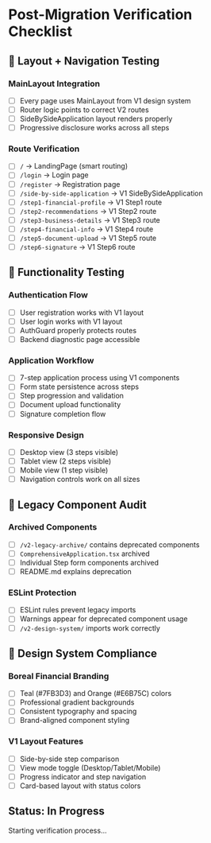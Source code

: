 # Post-Migration Verification Checklist

## 🔧 Layout + Navigation Testing

### MainLayout Integration
- [ ] Every page uses MainLayout from V1 design system
- [ ] Router logic points to correct V2 routes
- [ ] SideBySideApplication layout renders properly
- [ ] Progressive disclosure works across all steps

### Route Verification
- [ ] `/` → LandingPage (smart routing)
- [ ] `/login` → Login page
- [ ] `/register` → Registration page  
- [ ] `/side-by-side-application` → V1 SideBySideApplication
- [ ] `/step1-financial-profile` → V1 Step1 route
- [ ] `/step2-recommendations` → V1 Step2 route
- [ ] `/step3-business-details` → V1 Step3 route
- [ ] `/step4-financial-info` → V1 Step4 route
- [ ] `/step5-document-upload` → V1 Step5 route
- [ ] `/step6-signature` → V1 Step6 route

## 🧪 Functionality Testing

### Authentication Flow
- [ ] User registration works with V1 layout
- [ ] User login works with V1 layout
- [ ] AuthGuard properly protects routes
- [ ] Backend diagnostic page accessible

### Application Workflow
- [ ] 7-step application process using V1 components
- [ ] Form state persistence across steps
- [ ] Step progression and validation
- [ ] Document upload functionality
- [ ] Signature completion flow

### Responsive Design
- [ ] Desktop view (3 steps visible)
- [ ] Tablet view (2 steps visible)
- [ ] Mobile view (1 step visible)
- [ ] Navigation controls work on all sizes

## 📁 Legacy Component Audit

### Archived Components
- [ ] `/v2-legacy-archive/` contains deprecated components
- [ ] `ComprehensiveApplication.tsx` archived
- [ ] Individual Step form components archived
- [ ] README.md explains deprecation

### ESLint Protection
- [ ] ESLint rules prevent legacy imports
- [ ] Warnings appear for deprecated component usage
- [ ] `/v2-design-system/` imports work correctly

## 🎯 Design System Compliance

### Boreal Financial Branding
- [ ] Teal (#7FB3D3) and Orange (#E6B75C) colors
- [ ] Professional gradient backgrounds
- [ ] Consistent typography and spacing
- [ ] Brand-aligned component styling

### V1 Layout Features
- [ ] Side-by-side step comparison
- [ ] View mode toggle (Desktop/Tablet/Mobile)
- [ ] Progress indicator and step navigation
- [ ] Card-based layout with status colors

## Status: In Progress

Starting verification process...